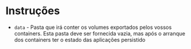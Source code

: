 # Instruções

* `data` - Pasta que irá conter os volumes exportados pelos vossos containers. Esta pasta deve ser fornecida vazia, mas após o arranque dos containers ter o estado das aplicações persistido
